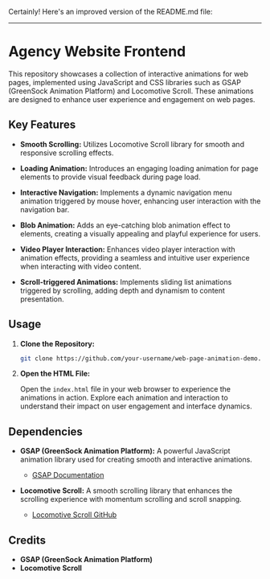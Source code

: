 Certainly! Here's an improved version of the README.md file:

---

# Agency Website Frontend

This repository showcases a collection of interactive animations for web pages, implemented using JavaScript and CSS libraries such as GSAP (GreenSock Animation Platform) and Locomotive Scroll. These animations are designed to enhance user experience and engagement on web pages.

## Key Features

- **Smooth Scrolling:** Utilizes Locomotive Scroll library for smooth and responsive scrolling effects.
  
- **Loading Animation:** Introduces an engaging loading animation for page elements to provide visual feedback during page load.

- **Interactive Navigation:** Implements a dynamic navigation menu animation triggered by mouse hover, enhancing user interaction with the navigation bar.

- **Blob Animation:** Adds an eye-catching blob animation effect to elements, creating a visually appealing and playful experience for users.

- **Video Player Interaction:** Enhances video player interaction with animation effects, providing a seamless and intuitive user experience when interacting with video content.

- **Scroll-triggered Animations:** Implements sliding list animations triggered by scrolling, adding depth and dynamism to content presentation.

## Usage

1. **Clone the Repository:**

   ```bash
   git clone https://github.com/your-username/web-page-animation-demo.git
   ```

2. **Open the HTML File:**

   Open the `index.html` file in your web browser to experience the animations in action. Explore each animation and interaction to understand their impact on user engagement and interface dynamics.

## Dependencies

- **GSAP (GreenSock Animation Platform):** A powerful JavaScript animation library used for creating smooth and interactive animations.
  - [GSAP Documentation](https://greensock.com/gsap/)
  
- **Locomotive Scroll:** A smooth scrolling library that enhances the scrolling experience with momentum scrolling and scroll snapping.
  - [Locomotive Scroll GitHub](https://github.com/locomotivemtl/locomotive-scroll)

## Credits

- **GSAP (GreenSock Animation Platform)**
- **Locomotive Scroll**
